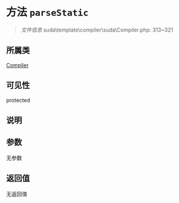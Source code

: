 # 方法 `parseStatic`

> *文件信息* suda\template\compiler\suda\Compiler.php: 313~321

## 所属类 

[Compiler](../Compiler.md)

## 可见性

 protected 

## 说明



## 参数


无参数


## 返回值

无返回值
